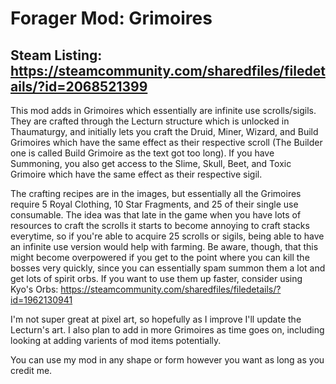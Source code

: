 # Forager Mod: Grimoires
## Steam Listing: https://steamcommunity.com/sharedfiles/filedetails/?id=2068521399
This mod adds in Grimoires which essentially are infinite use scrolls/sigils. They are crafted through the Lecturn structure which is unlocked in Thaumaturgy, and initially lets you craft the Druid, Miner, Wizard, and Build Grimoires which have the same effect as their respective scroll (The Builder one is called Build Grimoire as the text got too long). If you have Summoning, you also get access to the Slime, Skull, Beet, and Toxic Grimoire which have the same effect as their respective sigil.

The crafting recipes are in the images, but essentially all the Grimoires require 5 Royal Clothing, 10 Star Fragments, and 25 of their single use consumable. The idea was that late in the game when you have lots of resources to craft the scrolls it starts to become annoying to craft stacks everytime, so if you're able to acquire 25 scrolls or sigils, being able to have an infinite use version would help with farming. Be aware, though, that this might become overpowered if you get to the point where you can kill the bosses very quickly, since you can essentially spam summon them a lot and get lots of spirit orbs. If you want to use them up faster, consider using Kyo's Orbs: https://steamcommunity.com/sharedfiles/filedetails/?id=1962130941

I'm not super great at pixel art, so hopefully as I improve I'll update the Lecturn's art. I also plan to add in more Grimoires as time goes on, including looking at adding varients of mod items potentially.

You can use my mod in any shape or form however you want as long as you credit me.
